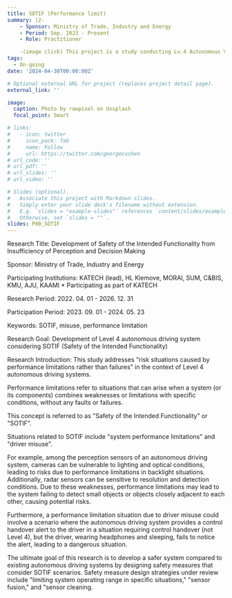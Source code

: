 ```yaml
---
title: SOTIF (Performance limit)
summary: |2-
    - Sponsor: Ministry of Trade, Industry and Energy
    - Period: Sep. 2023 - Present
    - Role: Practitioner

    -(image click) This project is a study conducting Lv.4 Autonomous Vehicle HARA Analysis and SOTIF scenario verification
tags:
  - On-going
date: '2024-04-30T00:00:00Z'

# Optional external URL for project (replaces project detail page).
external_link: ''

image:
  caption: Photo by rawpixel on Unsplash
  focal_point: Smart  

# links:
#   - icon: twitter
#     icon_pack: fab
#     name: Follow
#     url: https://twitter.com/georgecushen
# url_code: ''
# url_pdf: ''
# url_slides: ''
# url_video: ''

# Slides (optional).
#   Associate this project with Markdown slides.
#   Simply enter your slide deck's filename without extension.
#   E.g. `slides = "example-slides"` references `content/slides/example-slides.md`.
#   Otherwise, set `slides = ""`.
slides: P00_SOTIF
---
```


Research Title: Development of Safety of the Intended Functionality from Insufficiency of Perception and Decision Making

Sponsor: Ministry of Trade, Industry and Energy

Participating Institutions: KATECH (lead), HL Klemove, MORAI, SUM, C&BIS, KMU, AJU, KAAMI   * Participating as part of KATECH

Research Period: 2022. 04. 01 - 2026. 12. 31

Participation Period: 2023. 09. 01 - 2024. 05. 23

Keywords: SOTIF, misuse, performance limitation

Research Goal: Development of Level 4 autonomous driving system considering SOTIF (Safety of the Intended Functionality)

Research Introduction:
This study addresses "risk situations caused by performance limitations rather than failures" in the context of Level 4 autonomous driving systems.

Performance limitations refer to situations that can arise when a system (or its components) combines weaknesses or limitations with specific conditions, without any faults or failures.

This concept is referred to as "Safety of the Intended Functionality" or "SOTIF".

Situations related to SOTIF include "system performance limitations" and "driver misuse".

For example, among the perception sensors of an autonomous driving system, cameras can be vulnerable to lighting and optical conditions, leading to risks due to performance limitations in backlight situations. Additionally, radar sensors can be sensitive to resolution and detection conditions. Due to these weaknesses, performance limitations may lead to the system failing to detect small objects or objects closely adjacent to each other, causing potential risks.

Furthermore, a performance limitation situation due to driver misuse could involve a scenario where the autonomous driving system provides a control handover alert to the driver in a situation requiring control handover (not Level 4), but the driver, wearing headphones and sleeping, fails to notice the alert, leading to a dangerous situation.

The ultimate goal of this research is to develop a safer system compared to existing autonomous driving systems by designing safety measures that consider SOTIF scenarios. Safety measure design strategies under review include "limiting system operating range in specific situations," "sensor fusion," and "sensor cleaning.